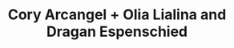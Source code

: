 ---
ee_id_show: '2237'
site: '1'
type: '5'
title: Cory Arcangel + Olia Lialina and Dragan Espenschied
url: cory-arcangel-olia-lialina-and-dragan-espenschied
live_url:
year: '2008'
venue: And / Or Gallery
state_country: Dallas
pitch: ".. a summer show in Texas with Olia Lialina and Dragan Espenschied! Yes!"
ps:
imgs: and-or-tx-2008-06-24-install-database-ps.jpg,and-or-tx-2008-06-19-install-database-ps.jpg,and-or-tx-2008-06-22-install-database-ps.jpg,and-or-tx-2008-06-23-install-database-ps.jpg,and-or-tx-2008-06-1-install-database-ih.jpg,and-or-tx-2008-06-26-install-database-ps.jpg,and-or-tx-2008-06-29-install-database-ps.jpg
things: "[157] 2006-002 Untitled Translation Exercise - 2006-002-untitled-translation-exercise,[171]
  2007-045 The Bruce Springsteen Born to Run Glockenspiel Addendum (CD ROM) - 2007-045-bruce-springsteen-glockenspiel-addendum"
status:
vis: Y
layout: shows
---